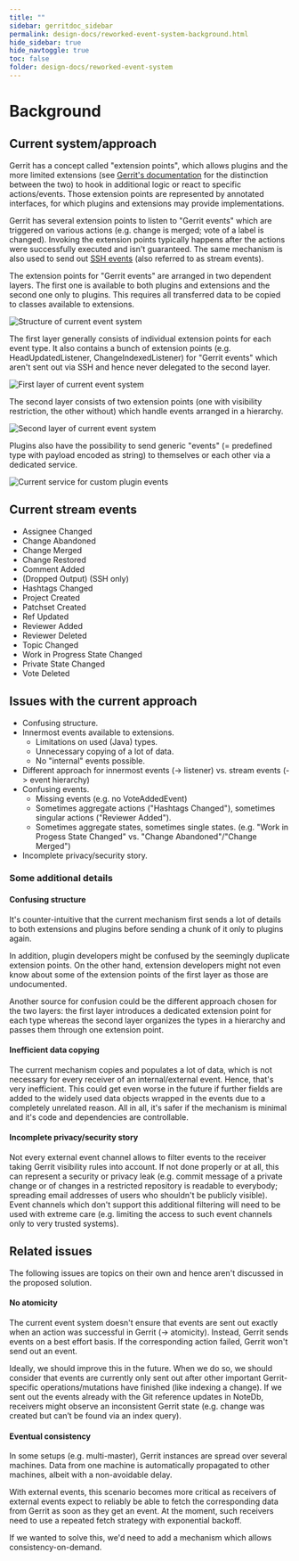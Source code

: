 ```yaml
---
title: ""
sidebar: gerritdoc_sidebar
permalink: design-docs/reworked-event-system-background.html
hide_sidebar: true
hide_navtoggle: true
toc: false
folder: design-docs/reworked-event-system
---
```


# Background

## Current system/approach

Gerrit has a concept called "extension points", which allows plugins and the
more limited extensions (see
[Gerrit's documentation](https://gerrit-review.googlesource.com/Documentation/dev-plugins.html)
for the distinction between the two) to hook in additional logic or react to
specific actions/events. Those extension points are represented by annotated
interfaces, for which plugins and extensions may provide implementations.

Gerrit has several extension points to listen to "Gerrit events" which
are triggered on various actions (e.g. change is merged; vote of a label is
changed). Invoking the extension points typically happens after the actions were
successfully executed and isn't guaranteed. The same mechanism is also used to
send out
[SSH events](https://gerrit-review.googlesource.com/Documentation/cmd-stream-events.html)
(also referred to as stream events).

The extension points for "Gerrit events" are arranged in two dependent layers.
The first one is available to both plugins and extensions and the second one
only to plugins. This requires all transferred data to be copied to classes
available to extensions.

![Structure of current event system](/images/design-docs/reworked-event-system/current-event-system-structure.png)

The first layer generally consists of individual extension points for each event
type. It also contains a bunch of extension points (e.g. HeadUpdatedListener,
ChangeIndexedListener) for "Gerrit events" which aren't sent out via SSH and
hence never delegated to the second layer.

![First layer of current event system](/images/design-docs/reworked-event-system/current-first-layer.png)

The second layer consists of two extension points (one with visibility
restriction, the other without) which handle events arranged in a hierarchy.

![Second layer of current event system](/images/design-docs/reworked-event-system/current-second-layer.png)

Plugins also have the possibility to send generic "events" (= predefined type
with payload encoded as string) to themselves or each other via a dedicated
service.

![Current service for custom plugin events](/images/design-docs/reworked-event-system/current-service-for-custom-plugin-events.png)

## <a id="current-stream-events"> Current stream events
* Assignee Changed
* Change Abandoned
* Change Merged
* Change Restored
* Comment Added
* (Dropped Output) (SSH only)
* Hashtags Changed
* Project Created
* Patchset Created
* Ref Updated
* Reviewer Added
* Reviewer Deleted
* Topic Changed
* Work in Progress State Changed
* Private State Changed
* Vote Deleted

## <a id="current-issues"> Issues with the current approach
* Confusing structure.
* Innermost events available to extensions.
  * Limitations on used (Java) types.
  * Unnecessary copying of a lot of data.
  * No "internal" events possible.
* Different approach for innermost events (-> listener) vs. stream events
  (-> event hierarchy)
* Confusing events.
  * Missing events (e.g. no VoteAddedEvent)
  * Sometimes aggregate actions ("Hashtags Changed"), sometimes singular actions
    ("Reviewer Added").
  * Sometimes aggregate states, sometimes single states. (e.g. "Work in Progess
    State Changed" vs. "Change Abandoned"/"Change Merged")
* Incomplete privacy/security story.

### Some additional details

#### Confusing structure
It's counter-intuitive that the current mechanism first sends a lot of details
to both extensions and plugins before sending a chunk of it only to plugins
again.

In addition, plugin developers might be confused by the seemingly duplicate
extension points. On the other hand, extension developers might not even know
about some of the extension points of the first layer as those are undocumented.

Another source for confusion could be the different approach chosen for the two
layers: the first layer introduces a dedicated extension point for each type
whereas the second layer organizes the types in a hierarchy and passes them
through one extension point.

#### Inefficient data copying
The current mechanism copies and populates a lot of data, which is not necessary
for every receiver of an internal/external event. Hence, that's very
inefficient. This could get even worse in the future if further fields are added
to the widely used data objects wrapped in the events due to a completely
unrelated reason. All in all, it's safer if the mechanism is minimal and it's
code and dependencies are controllable.

#### Incomplete privacy/security story
Not every external event channel allows to filter events to the receiver taking
Gerrit visibility rules into account. If not done properly or at all, this can
represent a security or privacy leak (e.g. commit message of a private change
or of changes in a restricted repository is readable to everybody; spreading
email addresses of users who shouldn't be publicly visible). Event channels
which don't support this additional filtering will need to be used with extreme
care (e.g. limiting the access to such event channels only to very trusted
systems).

## <a id="related-issues"> Related issues
The following issues are topics on their own and hence aren't discussed in the
proposed solution.

#### No atomicity
The current event system doesn't ensure that events are sent out exactly when
an action was successful in Gerrit (-> atomicity). Instead,
Gerrit sends events on a best effort basis. If the corresponding action
failed, Gerrit won't send out an event.

Ideally, we should improve this in the future. When we do so, we should consider
that events are currently only sent out after other important
Gerrit-specific operations/mutations have finished (like indexing a change).
If we sent out the events already with the Git reference updates in NoteDb,
receivers might observe an inconsistent Gerrit state (e.g. change was created but can’t
be found via an index query).

#### Eventual consistency
In some setups (e.g. multi-master), Gerrit instances are spread over several
machines. Data from one machine is automatically propagated to other machines,
albeit with a non-avoidable delay.

With external events, this scenario becomes more critical as receivers of
external events expect to reliably be able to fetch the corresponding data from
Gerrit as soon as they get an event. At the moment, such receivers need to use a
repeated fetch strategy with exponential backoff.

If we wanted to solve this, we'd need to add a mechanism which allows
consistency-on-demand.